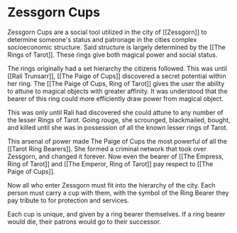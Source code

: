 # Zessgorn Cups
Zessgorn Cups are a social tool utilized in the city of [[Zessgorn]] to determine someone's status and patronage in the cities complex socioeconomic structure. Said structure is largely determined by the [[The Rings of Tarot]]. These rings give both magical power and social status.

The rings originally had a set hierarchy the citizens followed. This was until [[Rali Trunsarr]], [[The Paige of Cups]] discovered a secret potential within her ring. The [[The Paige of Cups, Ring of Tarot]] gives the user the ability to attune to magical objects with greater affinity. It was understood that the bearer of this ring could more efficiently draw power from magical object.

This was only until Rali had discovered she could attune to any number of the lesser Rings of Tarot. Going rouge, she scrounged, blackmailed, bought, and killed until she was in possession of all the known lesser rings of Tarot.

This arsenal of power made The Paige of Cups the most powerful of all the [[Tarot Ring Bearers]]. She formed a criminal network that took over Zessgorn, and changed it forever. Now even the bearer of [[The Empress, Ring of Tarot]] and [[The Emperor, Ring of Tarot]] pay respect to [[The Paige of Cups]].

Now all who enter Zessgorn must fit into the hierarchy of the city. Each person must carry a cup with them, with the symbol of the Ring Bearer they pay tribute to for protection and services.

Each cup is unique, and given by a ring bearer themselves. If a ring bearer would die, their patrons would go to their successor.